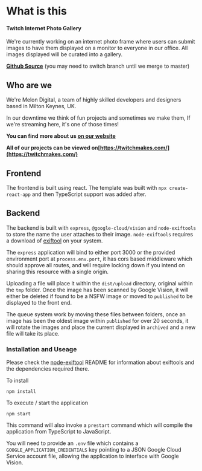 # What is this

#### Twitch Internet Photo Gallery

We're currently working on an internet photo frame where users can submit images to have them displayed on a monitor to everyone in our office. All images displayed will be curated into a gallery.

[**Github Source**](https://github.com/MelonWD/twitch-makes-a-gallery)  (you may need to switch branch until we merge to master)

## Who are we

We're Melon Digital, a team of highly skilled developers and designers based in Milton Keynes, UK.

In our downtime we think of fun projects and sometimes we make them, If we're streaming here, it's one of those times!

**You can find more about us  [on our website](https://www.melonwebdesign.co.uk/about/)**

**All of our projects can be viewed on[https://twitchmakes.com/](https://twitchmakes.com/)**


## Frontend

The frontend is built using react. The template was built with `npx create-react-app` and then TypeScript support was added after.


## Backend
The backend is built with `express`, `@google-cloud/vision` and `node-exiftools` to store the name the user attaches to their image. `node-exiftools` requires a download of [exiftool](https://en.wikipedia.org/wiki/ExifTool) on your system.

The `express` application will bind to either port 3000 or the provided environment port at `process.env.port`, it has cors based middleware which should approve all routes, and will require locking down if you intend on sharing this resource with a single origin.

Uploading a file will place it within the `dist/upload` directory, original within the `tmp` folder. Once the image has been scanned by Google Vision, it will either be deleted if found to be a NSFW image or moved to `published` to be displayed to the front end.

The queue system work by moving these files between folders, once an image has been the oldest image within `published` for over 20 seconds, it will rotate the images and place the current displayed in `archived` and a new file will take its place.


### Installation and Useage

Please check the [node-exiftool](https://github.com/Sobesednik/node-exiftool#readme) README for information about exiftools and the dependencies required there.

To install

`npm install`

To execute / start the application

`npm start`

This command will also invoke a `prestart` command which will compile the application from TypeScript to JavaScript.

You will need to provide an `.env` file which contains a `GOOGLE_APPLICATION_CREDENTIALS` key pointing to a JSON Google Cloud Service account file, allowing the application to interface with Google Vision.

